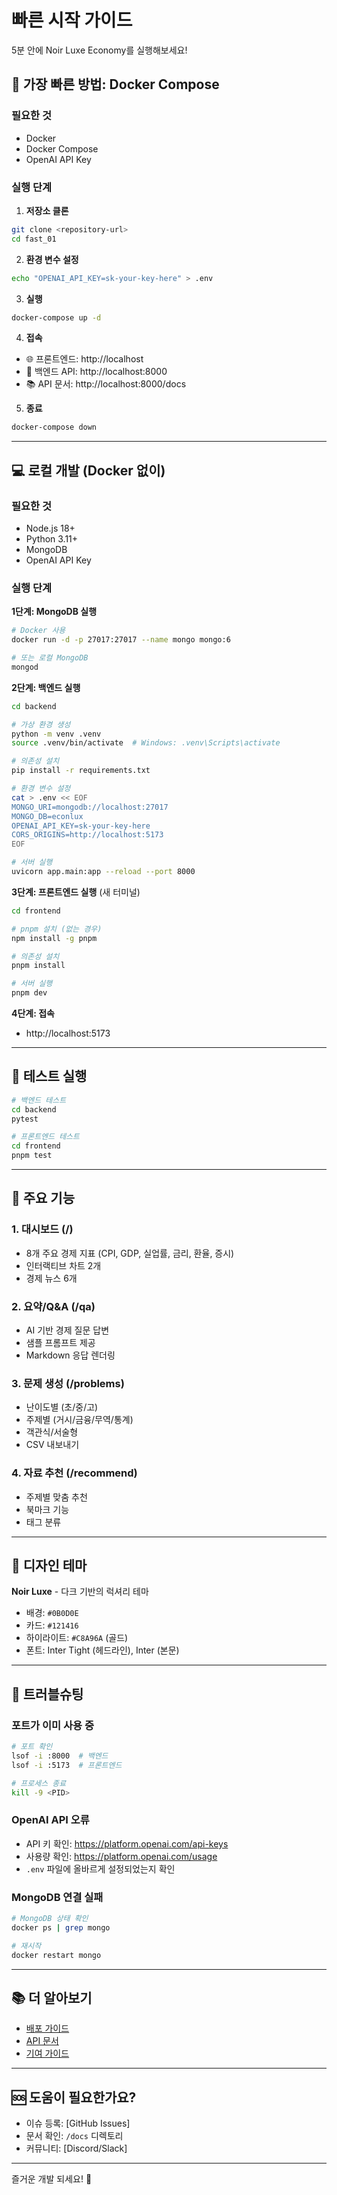 # 빠른 시작 가이드

5분 안에 Noir Luxe Economy를 실행해보세요!

## 🚀 가장 빠른 방법: Docker Compose

### 필요한 것
- Docker
- Docker Compose
- OpenAI API Key

### 실행 단계

1. **저장소 클론**
```bash
git clone <repository-url>
cd fast_01
```

2. **환경 변수 설정**
```bash
echo "OPENAI_API_KEY=sk-your-key-here" > .env
```

3. **실행**
```bash
docker-compose up -d
```

4. **접속**
- 🌐 프론트엔드: http://localhost
- 🔌 백엔드 API: http://localhost:8000
- 📚 API 문서: http://localhost:8000/docs

5. **종료**
```bash
docker-compose down
```

---

## 💻 로컬 개발 (Docker 없이)

### 필요한 것
- Node.js 18+
- Python 3.11+
- MongoDB
- OpenAI API Key

### 실행 단계

**1단계: MongoDB 실행**
```bash
# Docker 사용
docker run -d -p 27017:27017 --name mongo mongo:6

# 또는 로컬 MongoDB
mongod
```

**2단계: 백엔드 실행**
```bash
cd backend

# 가상 환경 생성
python -m venv .venv
source .venv/bin/activate  # Windows: .venv\Scripts\activate

# 의존성 설치
pip install -r requirements.txt

# 환경 변수 설정
cat > .env << EOF
MONGO_URI=mongodb://localhost:27017
MONGO_DB=econlux
OPENAI_API_KEY=sk-your-key-here
CORS_ORIGINS=http://localhost:5173
EOF

# 서버 실행
uvicorn app.main:app --reload --port 8000
```

**3단계: 프론트엔드 실행** (새 터미널)
```bash
cd frontend

# pnpm 설치 (없는 경우)
npm install -g pnpm

# 의존성 설치
pnpm install

# 서버 실행
pnpm dev
```

**4단계: 접속**
- http://localhost:5173

---

## 🧪 테스트 실행

```bash
# 백엔드 테스트
cd backend
pytest

# 프론트엔드 테스트
cd frontend
pnpm test
```

---

## 📖 주요 기능

### 1. 대시보드 (/)
- 8개 주요 경제 지표 (CPI, GDP, 실업률, 금리, 환율, 증시)
- 인터랙티브 차트 2개
- 경제 뉴스 6개

### 2. 요약/Q&A (/qa)
- AI 기반 경제 질문 답변
- 샘플 프롬프트 제공
- Markdown 응답 렌더링

### 3. 문제 생성 (/problems)
- 난이도별 (초/중/고)
- 주제별 (거시/금융/무역/통계)
- 객관식/서술형
- CSV 내보내기

### 4. 자료 추천 (/recommend)
- 주제별 맞춤 추천
- 북마크 기능
- 태그 분류

---

## 🎨 디자인 테마

**Noir Luxe** - 다크 기반의 럭셔리 테마
- 배경: `#0B0D0E`
- 카드: `#121416`
- 하이라이트: `#C8A96A` (골드)
- 폰트: Inter Tight (헤드라인), Inter (본문)

---

## 🔧 트러블슈팅

### 포트가 이미 사용 중
```bash
# 포트 확인
lsof -i :8000  # 백엔드
lsof -i :5173  # 프론트엔드

# 프로세스 종료
kill -9 <PID>
```

### OpenAI API 오류
- API 키 확인: https://platform.openai.com/api-keys
- 사용량 확인: https://platform.openai.com/usage
- `.env` 파일에 올바르게 설정되었는지 확인

### MongoDB 연결 실패
```bash
# MongoDB 상태 확인
docker ps | grep mongo

# 재시작
docker restart mongo
```

---

## 📚 더 알아보기

- [배포 가이드](DEPLOYMENT.md)
- [API 문서](API_DOCS.md)
- [기여 가이드](CONTRIBUTING.md)

---

## 🆘 도움이 필요한가요?

- 이슈 등록: [GitHub Issues]
- 문서 확인: `/docs` 디렉토리
- 커뮤니티: [Discord/Slack]

---

즐거운 개발 되세요! 🎉

